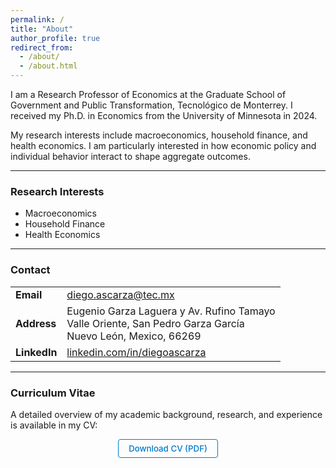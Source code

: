 ```yaml
---
permalink: /
title: "About"
author_profile: true
redirect_from:
  - /about/
  - /about.html
---
```

I am a Research Professor of Economics at the Graduate School of Government and Public Transformation, Tecnológico de Monterrey. I received my Ph.D. in Economics from the University of Minnesota in 2024.

My research interests include macroeconomics, household finance, and health economics. I am particularly interested in how economic policy and individual behavior interact to shape aggregate outcomes.

---

### Research Interests

- Macroeconomics
- Household Finance
- Health Economics

---

### Contact

<table>
  <tr>
    <td><strong>Email</strong></td>
    <td><a href="mailto:diego.ascarza@tec.mx">diego.ascarza@tec.mx</a></td>
  </tr>
  <tr>
    <td><strong>Address</strong></td>
    <td>
      Eugenio Garza Laguera y Av. Rufino Tamayo<br>
      Valle Oriente, San Pedro Garza García<br>
      Nuevo León, Mexico, 66269
    </td>
  </tr>
  <tr>
    <td><strong>LinkedIn</strong></td>
    <td><a href="https://www.linkedin.com/in/diegoascarza/">linkedin.com/in/diegoascarza</a></td>
  </tr>
</table>

---

### Curriculum Vitae

A detailed overview of my academic background, research, and experience is available in my CV:

<div align="center">
  <a href="/files/CV-August2025.pdf" download
     style="display:inline-block; padding:6px 16px; background:transparent; color:#007acc; border-radius:4px; text-decoration:none; font-size:0.95em; border:1px solid #007acc; transition:background 0.2s; font-weight:500;">
    Download CV (PDF)
  </a>
</div>